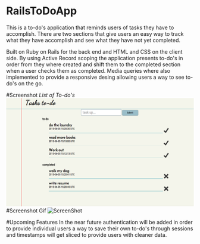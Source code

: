 # RailsToDoApp
This is a to-do's application that reminds users of tasks they have to accomplish. There are two sections that give users an easy way to track what they have accomplish and see what they have not yet completed.

Built on Ruby on Rails for the back end and HTML and CSS on the client side. By using Active Record scoping the application presents to-do's in order from they where created and shift them to the completed section when a user checks them as completed. Media queries where also implemented to provide a responsive desing allowing users a way to see to-do's on the go.

#Screenshot *List of To-do's*
![List of To-do's](/todomain.png)
#Screenshot Gif
![ScreenShot](/todo.gif)

#Upcoming Features 
In the near future authentication will be added in order to provide individual users a way to save their own to-do's through sessions and timestamps will get sliced to provide users with cleaner data.

